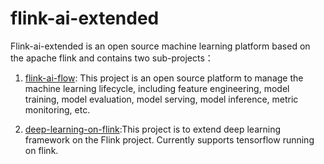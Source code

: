 # flink-ai-extended

Flink-ai-extended is an open source machine learning platform based on the apache flink 
and contains two sub-projects：

1. [flink-ai-flow](flink-ai-flow): This project is an open source platform to manage 
the machine learning lifecycle, including feature engineering, model training, model evaluation, 
model serving, model inference, metric monitoring, etc.

2. [deep-learning-on-flink](deep-learning-on-flink):This project is to extend deep learning 
framework on the Flink project. Currently supports tensorflow running on flink.
